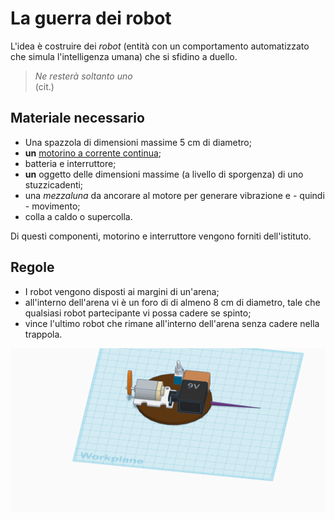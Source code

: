 # La guerra dei robot

L'idea è costruire dei _robot_ (entità con un comportamento automatizzato che simula l'intelligenza umana) che si sfidino a duello.

> _Ne resterà soltanto uno_<br />
> (cit.)

## Materiale necessario

* Una spazzola di dimensioni massime $5~\text{cm}$ di diametro;
* **un** [motorino a corrente continua](https://www.amazon.it/dp/B08BHXDFWH/);
* batteria e interruttore;
* **un** oggetto delle dimensioni massime (a livello di sporgenza) di uno stuzzicadenti;
* una _mezzaluna_ da ancorare al motore per generare vibrazione e - quindi - movimento;
* colla a caldo o supercolla.

Di questi componenti, motorino e interruttore vengono forniti dell'istituto.

## Regole

* I robot vengono disposti ai margini di un'arena;
* all'interno dell'arena vi è un foro di di almeno $8~\text{cm}$ di diametro, tale che qualsiasi robot partecipante vi possa cadere se spinto;
* vince l'ultimo robot che rimane all'interno dell'arena senza cadere nella trappola.

![Un possibile prototipo del robot](Robot%20killer.png "Un possibile prototipo del robot (il file .stl consente di osservarlo in 3D")
